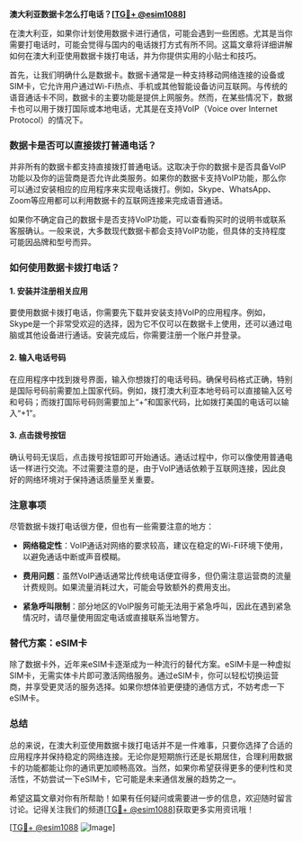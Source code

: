 **澳大利亚数据卡怎么打电话？[[TG💪+ @esim1088](https://t.me/s/esim1088)]**

在澳大利亚，如果你计划使用数据卡进行通信，可能会遇到一些困惑。尤其是当你需要打电话时，可能会觉得与国内的电话拨打方式有所不同。这篇文章将详细讲解如何在澳大利亚使用数据卡拨打电话，并为你提供实用的小贴士和技巧。

首先，让我们明确什么是数据卡。数据卡通常是一种支持移动网络连接的设备或SIM卡，它允许用户通过Wi-Fi热点、手机或其他智能设备访问互联网。与传统的语音通话卡不同，数据卡的主要功能是提供上网服务。然而，在某些情况下，数据卡也可以用于拨打国际或本地电话，尤其是在支持VoIP（Voice over Internet Protocol）的情况下。

### 数据卡是否可以直接拨打普通电话？

并非所有的数据卡都支持直接拨打普通电话。这取决于你的数据卡是否具备VoIP功能以及你的运营商是否允许此类服务。如果你的数据卡支持VoIP功能，那么你可以通过安装相应的应用程序来实现电话拨打。例如，Skype、WhatsApp、Zoom等应用都可以利用数据卡的互联网连接来完成语音通话。

如果你不确定自己的数据卡是否支持VoIP功能，可以查看购买时的说明书或联系客服确认。一般来说，大多数现代数据卡都会支持VoIP功能，但具体的支持程度可能因品牌和型号而异。

### 如何使用数据卡拨打电话？

#### 1. 安装并注册相关应用

要使用数据卡拨打电话，你需要先下载并安装支持VoIP的应用程序。例如，Skype是一个非常受欢迎的选择，因为它不仅可以在数据卡上使用，还可以通过电脑或其他设备进行通话。安装完成后，你需要注册一个账户并登录。

#### 2. 输入电话号码

在应用程序中找到拨号界面，输入你想拨打的电话号码。确保号码格式正确，特别是国际号码前需要加上国家代码。例如，拨打澳大利亚本地号码可以直接输入区号和号码；而拨打国际号码则需要加上“+”和国家代码，比如拨打美国的电话可以输入“+1”。

#### 3. 点击拨号按钮

确认号码无误后，点击拨号按钮即可开始通话。通话过程中，你可以像使用普通电话一样进行交流。不过需要注意的是，由于VoIP通话依赖于互联网连接，因此良好的网络环境对于保持通话质量至关重要。

### 注意事项

尽管数据卡拨打电话很方便，但也有一些需要注意的地方：

- **网络稳定性**：VoIP通话对网络的要求较高，建议在稳定的Wi-Fi环境下使用，以避免通话中断或声音模糊。
  
- **费用问题**：虽然VoIP通话通常比传统电话便宜得多，但仍需注意运营商的流量计费规则。如果流量消耗过大，可能会导致额外的费用支出。

- **紧急呼叫限制**：部分地区的VoIP服务可能无法用于紧急呼叫，因此在遇到紧急情况时，请尽量使用固定电话或直接联系当地警方。

### 替代方案：eSIM卡

除了数据卡外，近年来eSIM卡逐渐成为一种流行的替代方案。eSIM卡是一种虚拟SIM卡，无需实体卡片即可激活网络服务。通过eSIM卡，你可以轻松切换运营商，并享受更灵活的服务选择。如果你想体验更便捷的通信方式，不妨考虑一下eSIM卡。

### 总结

总的来说，在澳大利亚使用数据卡拨打电话并不是一件难事，只要你选择了合适的应用程序并保持稳定的网络连接。无论你是短期旅行还是长期居住，合理利用数据卡的功能都能让你的通讯更加顺畅高效。当然，如果你希望获得更多的便利性和灵活性，不妨尝试一下eSIM卡，它可能是未来通信发展的趋势之一。

希望这篇文章对你有所帮助！如果有任何疑问或需要进一步的信息，欢迎随时留言讨论。记得关注我们的频道[[TG💪+ @esim1088](https://t.me/s/esim1088)]获取更多实用资讯哦！

[[TG💪+ @esim1088](https://t.me/s/esim1088) ![Image](https://i.postimg.cc/4NQfJmqS/Snipaste-2025-05-13-00-14-12.png)]